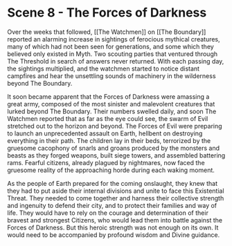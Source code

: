 # Scene 8 - The Forces of Darkness

Over the weeks that followed, [[The Watchmen]] on [[The Boundary]] reported an alarming increase in sightings of ferocious mythical creatures, many of which had not been seen for generations, and some which they believed only existed in Myth. Two scouting parties that ventured through The Threshold in search of answers never returned. With each passing day, the sightings multiplied, and the watchmen started to notice distant campfires and hear the unsettling sounds of machinery in the wilderness beyond The Boundary.

It soon became apparent that the Forces of Darkness were amassing a great army, composed of the most sinister and malevolent creatures that lurked beyond The Boundary. Their numbers swelled daily, and soon The Watchmen reported that as far as the eye could see, the swarm of Evil stretched out to the horizon and beyond. The Forces of Evil were preparing to launch an unprecedented assault on Earth, hellbent on destroying everything in their path. The children lay in their beds, terrorized by the gruesome cacophony of snarls and groans produced by the monsters and beasts as they forged weapons, built siege towers, and assembled battering rams. Fearful citizens, already plagued by nightmares, now faced the gruesome reality of the approaching horde during each waking moment.

As the people of Earth prepared for the coming onslaught, they knew that they had to put aside their internal divisions and unite to face this Existential Threat. They needed to come together and harness their collective strength and ingenuity to defend their city, and to protect their families and way of life. They would have to rely on the courage and determination of their bravest and strongest Citizens, who would lead them into battle against the Forces of Darkness. But this heroic strength was not enough on its own. It would need to be accompanied by profound wisdom and Divine guidance.